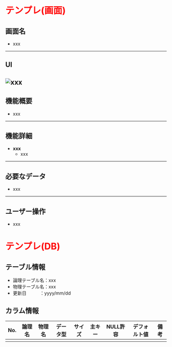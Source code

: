 # <font color="red">テンプレ(画面)</font>
## 画面名
- xxx
---
## UI
![xxx](xxx)
---
## 機能概要
- xxx
---
## 機能詳細
- **xxx**
    - xxx
---
## 必要なデータ
- xxx
---
## ユーザー操作
- xxx

# <font color="red">テンプレ(DB)</font>
## テーブル情報
* 論理テーブル名：xxx
* 物理テーブル名：xxx
* 更新日　　　：yyyy/mm/dd

## カラム情報
|No.|論理名|物理名|データ型|サイズ|主キー|NULL許容|デフォルト値|備考|
|-|-|-|-|-|-|-|-|-|
||||||||||
